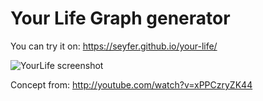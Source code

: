 Your Life Graph generator
========

You can try it on: https://seyfer.github.io/your-life/

![YourLife screenshot](/screenshots/screenshot.png?raw=true "Your Life Graph generator")

Concept from: http://youtube.com/watch?v=xPPCzryZK44
